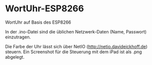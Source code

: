 # WortUhr-ESP8266
WortUhr auf Basis des ESP8266

In der .ino-Datei sind die üblichen Netzwerk-Daten (Name, Passwort) einzutragen.

Die Farbe der Uhr lässt sich über NetIO (http://netio.davideickhoff.de) steuern.
Ein Screenshot für die Steuerung mit dem iPad ist als .png abgelegt.

